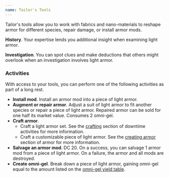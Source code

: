 ```yaml
---
name: Tailor's Tools
---
```

Tailor's tools allow you to work with fabrics and nano-materials to reshape armor for different species,
repair damage, or install armor mods.

__History__. Your expertise lends you additional insight when examining light armor.

__Investigation__. You can spot clues and make deductions that others might overlook when an investigation involves light armor.

### Activities
With access to your tools, you can perform one of the following activities as part of a long rest.

* __Install mod__. Install an armor mod into a piece of light armor.
* __Augment or repair armor__. Adjust a suit of light armor to fit another species or repair a piece of light armor.
Repaired armor can be sold for one half its market value. Consumes 2 omni-gel.
* __Craft armor__.
  - Craft a light armor set. See the [crafting](/manual/missions#between-missions)
section of downtime activities for more information.
  - Craft a customizable piece of light armor. See the [creating armor](/manual/equipment#custom-armor)
section of armor for more information.
* __Salvage an armor mod__. DC 20. On a success, you can salvage 1 armor mod from a piece of light armor. On a failure, the armor
  and all mods are destroyed.
* __Create omni-gel__. Break down a piece of light armor, gaining omni-gel equal to the amount listed on the
[omni-gel yield table](/gear/omni-gel).
